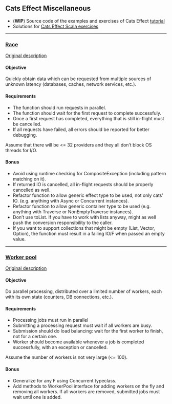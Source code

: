 ## Cats Effect Miscellaneous

* (__WIP__) Source code of the examples and exercises of Cats Effect [tutorial](https://typelevel.org/cats-effect/tutorial/tutorial.html)
* Solutions for [Cats Effect Scala exercises](https://olegpy.com/cats-effect-exercises/)

***
### [Race](src/main/scala/org/chepiov/olegpy/Race.scala) 
[Original description](https://olegpy.com/cats-effect-exercises/#race-for-success)

#### Objective
Quickly obtain data which can be requested from multiple sources of unknown latency (databases, caches, network services, etc.).

#### Requirements
* The function should run requests in parallel.
* The function should wait for the first request to complete successfuly.
* Once a first request has completed, everything that is still in-flight must be cancelled.
* If all requests have failed, all errors should be reported for better debugging.

Assume that there will be <= 32 providers and they all don’t block OS threads for I/O.

#### Bonus
* Avoid using runtime checking for CompositeException (including pattern matching on it).
* If returned IO is cancelled, all in-flight requests should be properly cancelled as well.
* Refactor function to allow generic effect type to be used, not only cats’ IO. (e.g. anything with Async or Concurrent instances).
* Refactor function to allow generic container type to be used (e.g. anything with Traverse or NonEmptyTraverse instances).
* Don’t use toList. If you have to work with lists anyway, might as well push the conversion responsibility to the caller.
* If you want to support collections that might be empty (List, Vector, Option), the function must result in a failing IO/F when passed an empty value.

***
### [Worker pool](src/main/scala/org/chepiov/olegpy/WorkerPool.scala) 
[Original description](https://olegpy.com/cats-effect-exercises/#worker-pool-with-load-balancing)

#### Objective
Do parallel processing, distributed over a limited number of workers, each with its own state (counters, DB connections, etc.).

#### Requirements
* Processing jobs must run in parallel
* Submitting a processing request must wait if all workers are busy.
* Submission should do load balancing: wait for the first worker to finish, not for a certain one.
* Worker should become available whenever a job is completed successfully, with an exception or cancelled.

Assume the number of workers is not very large (<= 100).

#### Bonus
* Generalize for any F using Concurrent typeclass.
* Add methods to WorkerPool interface for adding workers on the fly and removing all workers. If all workers are removed, submitted jobs must wait until one is added.